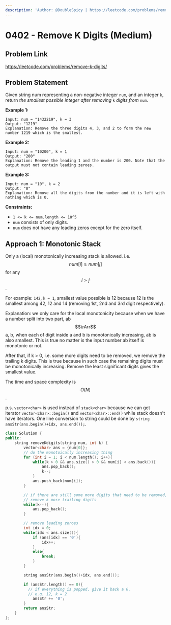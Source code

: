 ```yaml
---
description: 'Author: @DoubleSpicy | https://leetcode.com/problems/remove-k-digits/'
---
```


# 0402 - Remove K Digits (Medium)

## Problem Link

https://leetcode.com/problems/remove-k-digits/

## Problem Statement

Given string num representing a non-negative integer `num`, and an integer `k`, return _the smallest possible integer after removing_ `k` _digits from_ `num`.

**Example 1:**

```
Input: num = "1432219", k = 3
Output: "1219"
Explanation: Remove the three digits 4, 3, and 2 to form the new number 1219 which is the smallest.
```

**Example 2:**

```
Input: num = "10200", k = 1
Output: "200"
Explanation: Remove the leading 1 and the number is 200. Note that the output must not contain leading zeroes.
```

**Example 3:**

```
Input: num = "10", k = 2
Output: "0"
Explanation: Remove all the digits from the number and it is left with nothing which is 0.
```

**Constraints:**

- `1 <= k <= num.length <= 10^5`
- `num` consists of only digits.
- `num` does not have any leading zeros except for the zero itself.

## Approach 1: Monotonic Stack

Only a (local) monotonically increasing stack is allowed. i.e. $$num[i] \geq num[j]$$ for any $$i > j$$.

For example: `142`, `k = 1`, smallest value possible is 12 because 12 is the smallest among 42, 12 and 14 (removing 1st, 2nd and 3rd digit respectively).

Explanation: we only care for the local monotonicity because when we have a number split into two part, ab $$\rArr$$ a, b, when each of digit inside a and b is monotonically increasing, ab is also smallest. This is true no matter is the input number ab itself is monotonic or not.

After that, if k > 0, i.e. some more digits need to be removed, we remove the trailing k digits. This is true because in such case the remaining digits must be monotonically increasing. Remove the least significant digits gives the smallest value.

The time and space complexity is $$O(N)$$.

p.s. `vector<char>` is used instead of `stack<char>` because we can get iterator `vector<char>::begin()` and `vector<char>::end()` while stack doesn't have iterators. One line conversion to string could be done by `string ansStr(ans.begin()+idx, ans.end());`.

<SolutionAuthor name="@DoubleSpicy"/>

```cpp
class Solution {
public:
    string removeKdigits(string num, int k) {
        vector<char> ans = {num[0]};
        // do the monotoically increasing thing
        for (int i = 1; i < num.length(); i++){
            while(k > 0 && ans.size() > 0 && num[i] < ans.back()){
                ans.pop_back();
                k--;
            }
            ans.push_back(num[i]);
        }

        // if there are still some more digits that need to be removed,
        // remove k more trailing digits
        while(k--){
            ans.pop_back();
        }

        // remove leading zeroes
        int idx = 0;
        while(idx < ans.size()){
            if (ans[idx] == '0'){
                idx++;
            }
            else{
                break;
            }
        }

        string ansStr(ans.begin()+idx, ans.end());

        if (ansStr.length() == 0){
          // if everything is popped, give it back a 0.
          // e.g. 12, k = 2
            ansStr += '0';
        }
        return ansStr;
    }
};
```
